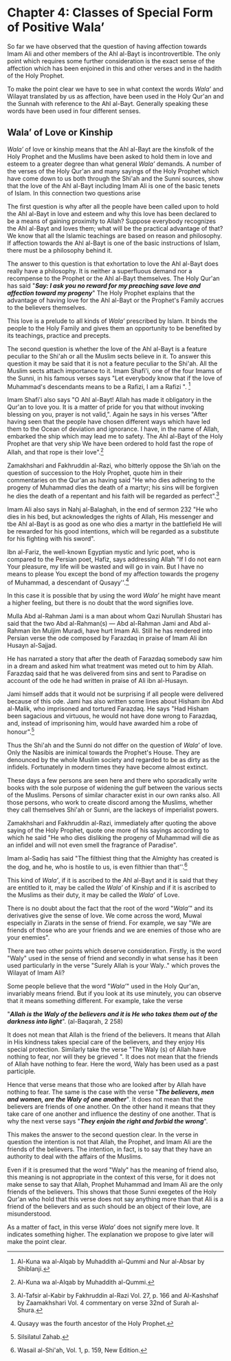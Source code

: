 Chapter 4: Classes of Special Form of Positive Wala’
====================================================

So far we have observed that the question of having affection towards
Imam Ali and other members of the Ahl al-Bayt is incontrovertible. The
only point which requires some further consideration is the exact sense
of the affection which has been enjoined in this and other verses and in
the hadith of the Holy Prophet.

To make the point clear we have to see in what context the words *Wala’*
and Wilayat translated by us as affection, have been used in the Holy
Qur'an and the Sunnah with reference to the Ahl al-Bayt. Generally
speaking these words have been used in four different senses.

Wala’ of Love or Kinship
------------------------

*Wala’* of love or kinship means that the Ahl al-Bayt are the kinsfolk
of the Holy Prophet and the Muslims have been asked to hold them in love
and esteem to a greater degree than what general *Wala’* demands. A
number of the verses of the Holy Qur'an and many sayings of the Holy
Prophet which have come down to us both through the Shi'ah and the Sunni
sources, show that the love of the Ahl al-Bayt including Imam Ali is one
of the basic tenets of Islam. In this connection two questions arise

The first question is why after all the people have been called upon to
hold the Ahl al-Bayt in love and esteem and why this love has been
declared to be a means of gaining proximity to Allah? Suppose everybody
recognizes the Ahl al-Bayt and loves them; what will be the practical
advantage of that? We know that all the Islamic teachings are based on
reason and philosophy. If affection towards the Ahl al-Bayt is one of
the basic instructions of Islam, there must be a philosophy behind it.

The answer to this question is that exhortation to love the Ahl al-Bayt
does really have a philosophy. It is neither a superfluous demand nor a
recompense to the Prophet or the Ahl al-Bayt themselves. The Holy Qur'an
has said "***Say: I ask you no reward for my preaching save love and
affection toward my progeny***" The Holy Prophet explains that the
advantage of having love for the Ahl al-Bayt or the Prophet's Family
accrues to the believers themselves.

This love is a prelude to all kinds of *Wala’* prescribed by Islam. It
binds the people to the Holy Family and gives them an opportunity to be
benefited by its teachings, practice and precepts.

The second question is whether the love of the Ahl al-Bayt is a feature
peculiar to the Shi'ah or all the Muslim sects believe in it. To answer
this question it may be said that it is not a feature peculiar to the
Shi'ah. All the Muslim sects attach importance to it. Imam Shafi'i, one
of the four Imams of the Sunni, in his famous verses says "Let everybody
know that if the love of Muhammad's descendants means to be a Rafizi, I
am a Rafizi ". [^1]

Imam Shafi'i also says "O Ahl al-Bayt! Allah has made it obligatory in
the Qur'an to love you. It is a matter of pride for you that without
invoking blessing on you, prayer is not valid,". Again he says in his
verses "After having seen that the people have chosen different ways
which have led them to the Ocean of deviation and ignorance. I have, in
the name of Allah, embarked the ship which may lead me to safety. The
Ahl al-Bayt of the Holy Prophet are that very ship We have been ordered
to hold fast the rope of Allah, and that rope is their love".[^2]

Zamakhshari and Fakhruddin al-Razi, who bitterly oppose the Sh'iah on
the question of succession to the Holy Prophet, quote him in their
commentaries on the Qur'an as having said "He who dies adhering to the
progeny of Muhammad dies the death of a martyr; his sins will be
forgiven he dies the death of a repentant and his faith will be regarded
as perfect".[^3]

Imam Ali also says in Nahj al-Balaghah, in the end of sermon 232 "He who
dies in his bed, but acknowledges the rights of Allah, His messenger and
tbe Ahl al-Bayt is as good as one who dies a martyr in the battlefield
He will be rewarded for his good intentions, which will be regarded as a
substitute for his fighting with his sword". 

Ibn al-Fariz, the well-known Egyptian mystic and lyric poet, who is
compared to the Persian poet, Hafiz, says addressing Allah "If I do not
earn Your pleasure, my life will be wasted and will go in vain. But I
have no means to please You except the bond of my affection towards the
progeny of Muhammad, a descendant of Qusayy''.[^4]

In this case it is possible that by using the word *Wala’* he might have
meant a higher feeling, but there is no doubt that the word signifies
love.

Mulla Abd al-Rahman Jami is a man about whom Qazi Nurullah Shustari has
said that the two Abd al-Rahman(s) — Abd al-Rahman Jami and Abd
al-Rahman ibn Muljim Muradi, have hurt Imam Ali. Still he has rendered
into Persian verse the ode composed by Farazdaq in praise of Imam Ali
ibn Husayn al-Sajjad.

He has narrated a story that after the death of Farazdaq somebody saw
him in a dream and asked him what treatment was meted out to him by
Allah. Farazdaq said that he was delivered from sins and sent to
Paradise on account of the ode he had written in praise of Ali ibn
al-Husayn.

Jami himself adds that it would not be surprising if all people were
delivered because of this ode. Jami has also written some lines about
Hisham ibn Abd al-Malik, who imprisoned and tortured Farazdaq. He says
"Had Hisham been sagacious and virtuous, he would not have done wrong to
Farazdaq, and, instead of imprisoning him, would have awarded him a robe
of honour".[^5]

Thus the Shi'ah and the Sunni do not differ on the question of *Wala’*
of love. Only the Nasibis are inimical towards the Prophet's House. They
are denounced by the whole Muslim society and regarded to be as dirty as
the infidels. Fortunately in modern times they have become almost
extinct.

These days a few persons are seen here and there who sporadically write
books with the sole purpose of widening the gulf between the various
sects of the Muslims. Persons of similar character exist in our own
ranks also. All those persons, who work to create discord among the
Muslims, whether they call themselves Shi'ah or Sunni, are the lackeys
of imperialist powers.

Zamakhshari and Fakhruddin al-Razi, immediately after quoting the above
saying of the Holy Prophet, quote one more of his sayings according to
which he said "He who dies disliking the progeny of Muhammad will die as
an infidel and will not even smell the fragrance of Paradise".

Imam al-Sadiq has said "The filthiest thing that the Almighty has
created is the dog, and he, who is hostile to us, is even filthier than
that''.[^6]

This kind of *Wala’*, if it is ascribed to the Ahl al-Bayt and it is
said that they are entitled to it, may be called the *Wala’* of Kinship
and if it is ascribed to the Muslims as their duty, it may be called the
*Wala’* of Love.

There is no doubt about the fact that the root of the word "*Wala’*" and
its derivatives give the sense of love. We come across the word, Muwal
especially in Ziarats in the sense of friend. For example, we say "We
are friends of those who are your friends and we are enemies of those
who are your enemies".

There are two other points which deserve consideration. Firstly, is the
word "Waly" used in the sense of friend and secondly in what sense has
it been used particularly in the verse "Surely Allah is your Waly.."
which proves the Wilayat of Imam Ali?

Some people believe that the word "*Wala’*" used in the Holy Qur'an,
invariably means friend. But if you look at its use minutely, you can
observe that it means something different. For example, take the verse 

"***Allah is the Waly of the believers and it is He who takes them out
of the darkness into light***". (al-Baqarah, 2 258)

It does not mean that Allah is the friend of the believers. It means
that Allah in His kindness takes special care of the believers, and they
enjoy His special protection. Similarly take the verse "The Waly (s) of
Allah have nothing to fear, nor will they be grieved ". It does not mean
that the friends of Allah have nothing to fear. Here the word, Waly has
been used as a past participle.

Hence that verse means that those who are looked after by Allah have
nothing to fear. The same is the case with the verse "***The believers,
men and women, are the Waly of one another***". It does not mean that
the believers are friends of one another. On the other hand it means
that they take care of one another and influence the destiny of one
another. That is why the next verse says "***They enjoin the right and
forbid the wrong***".

This makes the answer to the second question clear. In the verse in
question the intention is not that Allah, the Prophet, and Imam Ali are
the friends of the believers. The intention, in fact, is to say that
they have an authority to deal with the affairs of the Muslims.

Even if it is presumed that the word "Waly" has the meaning of friend
also, this meaning is not appropriate in the context of this verse, for
it does not make sense to say that Allah, Prophet Muhammad and Imam Ali
are the only friends of the believers. This shows that those Sunni
exegetes of the Holy Qur'an who hold that this verse does not say
anything more than that Ali is a friend of the believers and as such
should be an object of their love, are misunderstood.

As a matter of fact, in this verse *Wala’* does not signify mere love.
It indicates something higher. The explanation we propose to give later
will make the point clear.

[^1]: Al-Kuna wa al-Alqab by Muhaddith al-Qummi and Nur al-Absar by
Shiblanji.

[^2]: Al-Kuna wa al-AIqab by Muhaddith al-Qummi.

[^3]: Al-Tafsir al-Kabir by Fakhruddin al-Razi Vol. 27, p. 166 and
Al-Kashshaf by Zaamakhshari Vol. 4 commentary on verse 32nd of Surah
al-Shura.

[^4]: Qusayy was the fourth ancestor of the Holy Prophet.

[^5]: Silsilatul Zahab.

[^6]: Wasail al-Shi'ah, Vol. 1, p. 159, New Edition.


